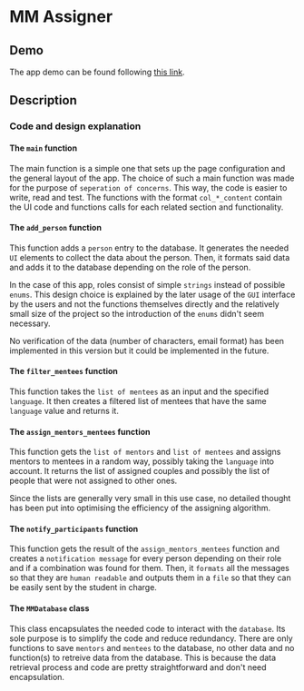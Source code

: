 # MM Assigner

## Demo

The app demo can be found following [this link]().

## Description

### Code and design explanation

#### The `main` function

The main function is a simple one that sets up the page configuration and the general layout of the app.
The choice of such a main function was made for the purpose of `seperation of concerns`.
This way, the code is easier to write, read and test.
The functions with the format `col_*_content` contain the UI code and functions calls for each related section and functionality.

#### The `add_person` function

This function adds a `person` entry to the database.
It generates the needed `UI` elements to collect the data about the person.
Then, it formats said data and adds it to the database depending on the role of the person.

In the case of this app, roles consist of simple `strings` instead of possible `enums`.
This design choice is explained by the later usage of the `GUI` interface by the users and not the functions themselves directly and the relatively small size of the project so the introduction of the `enums` didn't seem necessary.

No verification of the data (number of characters, email format) has been implemented in this version but it could be implemented in the future.

#### The `filter_mentees` function

This function takes the `list of mentees` as an input and the specified `language`.
It then creates a filtered list of mentees that have the same `language` value and returns it.

#### The `assign_mentors_mentees` function

This function gets the `list of mentors` and `list of mentees` and assigns mentors to mentees in a random way, possibly taking the `language` into account. It returns the list of assigned couples and possibly the list of people that were not assigned to other ones.

Since the lists are generally very small in this use case, no detailed thought has been put into optimising the efficiency of the assigning algorithm.

#### The `notify_participants` function

This function gets the result of the `assign_mentors_mentees` function and creates a `notification message` for every person depending on their role and if a combination was found for them. Then, it `formats` all the messages so that they are `human readable` and outputs them in a `file` so that they can be easily sent by the student in charge.

#### The `MMDatabase` class

This class encapsulates the needed code to interact with the `database`. Its sole purpose is to simplify the code and reduce redundancy. There are only functions to save `mentors` and `mentees` to the database, no other data and no function(s) to retreive data from the database. This is because the data retrieval process and code are pretty straightforward and don't need encapsulation.
